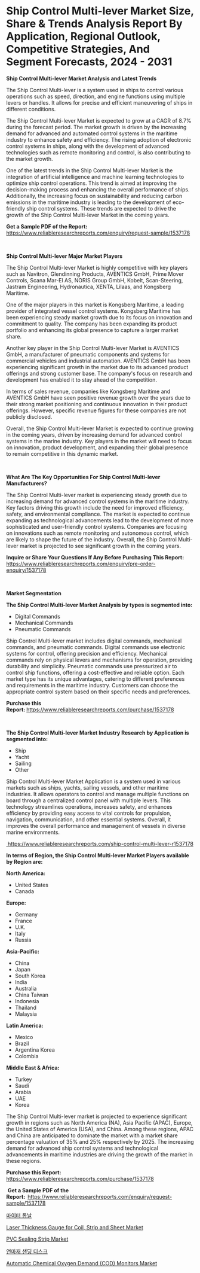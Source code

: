 <p><h1>Ship Control Multi-lever Market Size, Share & Trends Analysis Report By Application, Regional Outlook, Competitive Strategies, And Segment Forecasts, 2024 - 2031</h1></p><p><strong>Ship Control Multi-lever Market Analysis and Latest Trends</strong></p>
<p><p>The Ship Control Multi-lever is a system used in ships to control various operations such as speed, direction, and engine functions using multiple levers or handles. It allows for precise and efficient maneuvering of ships in different conditions.</p><p>The Ship Control Multi-lever Market is expected to grow at a CAGR of 8.7% during the forecast period. The market growth is driven by the increasing demand for advanced and automated control systems in the maritime industry to enhance safety and efficiency. The rising adoption of electronic control systems in ships, along with the development of advanced technologies such as remote monitoring and control, is also contributing to the market growth.</p><p>One of the latest trends in the Ship Control Multi-lever Market is the integration of artificial intelligence and machine learning technologies to optimize ship control operations. This trend is aimed at improving the decision-making process and enhancing the overall performance of ships. Additionally, the increasing focus on sustainability and reducing carbon emissions in the maritime industry is leading to the development of eco-friendly ship control systems. These trends are expected to drive the growth of the Ship Control Multi-lever Market in the coming years.</p></p>
<p><strong>Get a Sample PDF of the Report:&nbsp;</strong> <a href="https://www.reliableresearchreports.com/enquiry/request-sample/1537178">https://www.reliableresearchreports.com/enquiry/request-sample/1537178</a></p>
<p>&nbsp;</p>
<p><strong>Ship Control Multi-lever Major Market Players</strong></p>
<p><p>The Ship Control Multi-lever Market is highly competitive with key players such as Navitron, Glendinning Products, AVENTICS GmbH, Prime Mover Controls, Scana Mar-El AS, NORIS Group GmbH, Kobelt, Scan-Steering, Jastram Engineering, Hydronautica, XENTA, Lilaas, and Kongsberg Maritime. </p><p>One of the major players in this market is Kongsberg Maritime, a leading provider of integrated vessel control systems. Kongsberg Maritime has been experiencing steady market growth due to its focus on innovation and commitment to quality. The company has been expanding its product portfolio and enhancing its global presence to capture a larger market share. </p><p>Another key player in the Ship Control Multi-lever Market is AVENTICS GmbH, a manufacturer of pneumatic components and systems for commercial vehicles and industrial automation. AVENTICS GmbH has been experiencing significant growth in the market due to its advanced product offerings and strong customer base. The company's focus on research and development has enabled it to stay ahead of the competition.</p><p>In terms of sales revenue, companies like Kongsberg Maritime and AVENTICS GmbH have seen positive revenue growth over the years due to their strong market positioning and continuous innovation in their product offerings. However, specific revenue figures for these companies are not publicly disclosed.</p><p>Overall, the Ship Control Multi-lever Market is expected to continue growing in the coming years, driven by increasing demand for advanced control systems in the marine industry. Key players in the market will need to focus on innovation, product development, and expanding their global presence to remain competitive in this dynamic market.</p></p>
<p>&nbsp;</p>
<p><strong>What Are The Key Opportunities For Ship Control Multi-lever Manufacturers?</strong></p>
<p><p>The Ship Control Multi-lever market is experiencing steady growth due to increasing demand for advanced control systems in the maritime industry. Key factors driving this growth include the need for improved efficiency, safety, and environmental compliance. The market is expected to continue expanding as technological advancements lead to the development of more sophisticated and user-friendly control systems. Companies are focusing on innovations such as remote monitoring and autonomous control, which are likely to shape the future of the industry. Overall, the Ship Control Multi-lever market is projected to see significant growth in the coming years.</p></p>
<p><strong>Inquire or Share Your Questions If Any Before Purchasing This Report:</strong> <a href="https://www.reliableresearchreports.com/enquiry/pre-order-enquiry/1537178">https://www.reliableresearchreports.com/enquiry/pre-order-enquiry/1537178</a></p>
<p>&nbsp;</p>
<p><strong>Market Segmentation</strong></p>
<p><strong>The Ship Control Multi-lever Market Analysis by types is segmented into:</strong></p>
<p><ul><li>Digital Commands</li><li>Mechanical Commands</li><li>Pneumatic Commands</li></ul></p>
<p><p>Ship Control Multi-lever market includes digital commands, mechanical commands, and pneumatic commands. Digital commands use electronic systems for control, offering precision and efficiency. Mechanical commands rely on physical levers and mechanisms for operation, providing durability and simplicity. Pneumatic commands use pressurized air to control ship functions, offering a cost-effective and reliable option. Each market type has its unique advantages, catering to different preferences and requirements in the maritime industry. Customers can choose the appropriate control system based on their specific needs and preferences.</p></p>
<p><strong>Purchase this Report:&nbsp;</strong><a href="https://www.reliableresearchreports.com/purchase/1537178">https://www.reliableresearchreports.com/purchase/1537178</a></p>
<p>&nbsp;</p>
<p><strong>The Ship Control Multi-lever Market Industry Research by Application is segmented into:</strong></p>
<p><ul><li>Ship</li><li>Yacht</li><li>Sailing</li><li>Other</li></ul></p>
<p><p>Ship Control Multi-lever Market Application is a system used in various markets such as ships, yachts, sailing vessels, and other maritime industries. It allows operators to control and manage multiple functions on board through a centralized control panel with multiple levers. This technology streamlines operations, increases safety, and enhances efficiency by providing easy access to vital controls for propulsion, navigation, communication, and other essential systems. Overall, it improves the overall performance and management of vessels in diverse marine environments.</p></p>
<p><a href="https://www.reliableresearchreports.com/ship-control-multi-lever-r1537178">&nbsp;https://www.reliableresearchreports.com/ship-control-multi-lever-r1537178</a></p>
<p><strong>In terms of Region, the Ship Control Multi-lever Market Players available by Region are:</strong></p>
<p>
    <p> <strong> North America: </strong>
        <ul>
            <li>United States</li>
            <li>Canada</li>
        </ul>
        </p> 
    <p> <strong> Europe: </strong>
        <ul>
            <li>Germany</li>
            <li>France</li>
            <li>U.K.</li>
            <li>Italy</li>
            <li>Russia</li>
        </ul>
        </p> 
    <p> <strong> Asia-Pacific: </strong>
        <ul>
            <li>China</li>
            <li>Japan</li>
            <li>South Korea</li>
            <li>India</li>
            <li>Australia</li>
            <li>China Taiwan</li>
            <li>Indonesia</li>
            <li>Thailand</li>
            <li>Malaysia</li>
        </ul>
        </p> 
    <p> <strong> Latin America: </strong>
        <ul>
            <li>Mexico</li>
            <li>Brazil</li>
            <li>Argentina Korea</li>
            <li>Colombia</li>
        </ul>
        </p> 
    <p> <strong> Middle East & Africa: </strong>
        <ul>
            <li>Turkey</li>
            <li>Saudi</li>
            <li>Arabia</li>
            <li>UAE</li>
            <li>Korea</li>
        </ul>
    </p>
    </p>
<p><p>The Ship Control Multi-lever market is projected to experience significant growth in regions such as North America (NA), Asia Pacific (APAC), Europe, the United States of America (USA), and China. Among these regions, APAC and China are anticipated to dominate the market with a market share percentage valuation of 35% and 25% respectively by 2025. The increasing demand for advanced ship control systems and technological advancements in maritime industries are driving the growth of the market in these regions.</p></p>
<p><strong>Purchase this Report: </strong><a href="https://www.reliableresearchreports.com/purchase/1537178">https://www.reliableresearchreports.com/purchase/1537178</a></p>
<p>&nbsp;<strong>Get a Sample PDF of the Report:&nbsp;&nbsp;</strong><a href="https://www.reliableresearchreports.com/enquiry/request-sample/1537178">https://www.reliableresearchreports.com/enquiry/request-sample/1537178</a></p>
<p><strong></strong></p>
<p><p><a href="https://github.com/Elenrrera7685/Market-Research-Report-List-1/blob/main/371455637325.md">마이터 톱날</a></p><p><a href="https://github.com/jsmusil/Market-Research-Report-List-3/blob/main/laser-thickness-gauge-for-coil-strip-and-sheet-market.md">Laser Thickness Gauge for Coil, Strip and Sheet Market</a></p><p><a href="https://issuu.com/reportprime-2/docs/pvc-sealing-strip-market-size-2030.pptx">PVC Sealing Strip Market</a></p><p><a href="https://github.com/sammyUltyylrich9067856/Market-Research-Report-List-1/blob/main/805576337326.md">연마재 샌딩 디스크</a></p><p><a href="https://github.com/yemakinde/Market-Research-Report-List-2/blob/main/automatic-chemical-oxygen-demand-cod-monitors-market.md">Automatic Chemical Oxygen Demand (COD) Monitors Market</a></p></p>